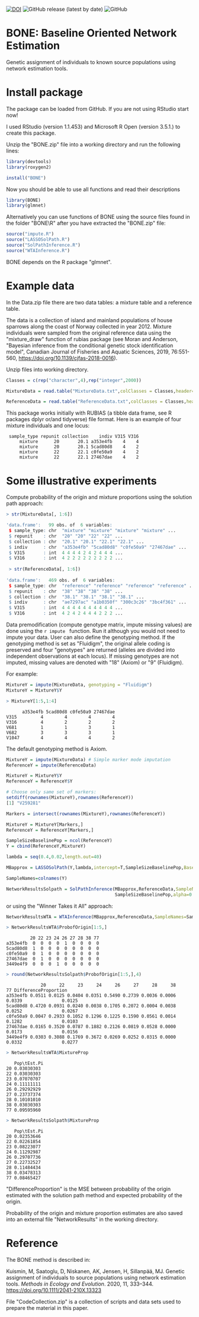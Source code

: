 [![DOI](https://zenodo.org/badge/DOI/10.5281/zenodo.3517785.svg)](https://doi.org/10.5281/zenodo.3517785)
![GitHub release (latest by date)](https://img.shields.io/github/v/release/markkukuismin/BONE)
![GitHub](https://img.shields.io/github/license/markkukuismin/BONE)

# BONE: Baseline Oriented Network Estimation

Genetic assignment of individuals to known source populations using network estimation tools.

# Install package

The package can be loaded from GitHub. If you are not using RStudio start now!

I used RStudio (version 1.1.453) and Microsoft R Open (version 3.5.1.) to create this package.

Unzip the "BONE.zip" file into a working directory and run the following lines:

```r
library(devtools)
library(roxygen2)

install("BONE")
```
Now you should be able to use all functions and read their descriptions

```r
library(BONE)
library(glmnet)
```

Alternatively you can use functions of BONE using the source files found in the folder "BONE\R" after you have extracted the "BONE.zip" file:

```r
source("impute.R")
source("LASSOSolPath.R")
source("SolPathInference.R")
source("WTAInference.R")
```

BONE depends on the R package "glmnet".

# Example data

In the Data.zip file there are two data tables: a mixture table and a reference table.

The data is a collection of island and mainland populations of house sparrows along the coast of Norway collected in year 2012. Mixture individuals were sampled from the original reference data using the "mixture_draw" function of rubias package (see Moran and Anderson, "Bayesian inference from the conditional genetic stock identification model", Canadian Journal of Fisheries and Aquatic Sciences, 2019, 76:551-560, https://doi.org/10.1139/cjfas-2018-0016).

Unzip files into working directory.

```r
Classes = c(rep("character",4),rep("integer",2000))

MixtureData = read.table("MixtureData.txt",colClasses = Classes,header=T)

ReferenceData = read.table("ReferenceData.txt",colClasses = Classes,header=T)
```

This package works initially with RUBIAS (a tibble data frame, see R packages dplyr or/and tidyverse) file format. Here is an example of four mixture individuals and one locus:

```
 sample_type repunit collection    indiv V315 V316
     mixture      20       20.1 a353e4fb    4    4
     mixture      20       20.1 5cad80d8    4    2
     mixture      22       22.1 c0fe50a9    4    2
     mixture      22       22.1 27467dae    4    2
```

# Some illustrative experiments

Compute probability of the origin and mixture proportions using the solution path approach:

```r
> str(MixtureData[, 1:6])

'data.frame':	99 obs. of  6 variables:
 $ sample_type: chr  "mixture" "mixture" "mixture" "mixture" ...
 $ repunit    : chr  "20" "20" "22" "22" ...
 $ collection : chr  "20.1" "20.1" "22.1" "22.1" ...
 $ indiv      : chr  "a353e4fb" "5cad80d8" "c0fe50a9" "27467dae" ...
 $ V315       : int  4 4 4 4 2 4 2 4 4 4 ...
 $ V316       : int  4 2 2 2 2 2 2 2 2 2 ...
 
 > str(ReferenceData[, 1:6])
 
'data.frame':	469 obs. of  6 variables:
 $ sample_type: chr  "reference" "reference" "reference" "reference" ...
 $ repunit    : chr  "38" "38" "38" "38" ...
 $ collection : chr  "38.1" "38.1" "38.1" "38.1" ...
 $ indiv      : chr  "ae7297ac" "a1b0350f" "300c3c26" "3bc4f361" ...
 $ V315       : int  4 4 4 4 4 4 4 4 4 4 ...
 $ V316       : int  4 2 4 2 4 4 4 2 2 2 ...
```

Data premodification (compute genotype matrix, impute missing values) are done using the ```r impute ``` function. Run it although you would not need to impute your data. User can also define the genotyping method. If the genotyping method is set as "Fluidigm", the original allele coding is preserved and four "genotypes" are returned (alleles are divided into independent observations at each locus). If missing genotypes are not imputed, missing values are denoted with "18" (Axiom) or "9" (Fluidigm).

For example:

```r
MixtureY = impute(MixtureData, genotyping = "Fluidigm")
MixtureY = MixtureY$Y

> MixtureY[1:5,1:4]
```
```
      a353e4fb 5cad80d8 c0fe50a9 27467dae
V315         4        4        4        4
V316         4        2        2        2
V681         1        1        3        1
V682         3        3        3        1
V1047        4        4        4        2
```
The default genotyping method is Axiom.

```r
MixtureY = impute(MixtureData) # Simple marker mode imputation
ReferenceY = impute(ReferenceData)

MixtureY = MixtureY$Y
ReferenceY = ReferenceY$Y

# Choose only same set of markers:
setdiff(rownames(MixtureY),rownames(ReferenceY))
[1] "V259281"

Markers = intersect(rownames(MixtureY),rownames(ReferenceY))

MixtureY = MixtureY[Markers,]
ReferenceY = ReferenceY[Markers,]

SampleSizeBaselinePop = ncol(ReferenceY)
Y = cbind(ReferenceY,MixtureY)

lambda = seq(0.4,0.02,length.out=40)

MBapprox = LASSOSolPath(Y,lambda,intercept=T,SampleSizeBaselinePop,Baseline=T)

SampleNames=colnames(Y)

NetworkResultsSolpath = SolPathInference(MBapprox,ReferenceData,SampleNames=SampleNames,
                                         SampleSizeBaselinePop,alpha=0.05)
```
or using the "Winner Takes it All" approach:

```r
NetworkResultsWTA = WTAInference(MBapprox,ReferenceData,SampleNames=SampleNames,SampleSizeBaselinePop)

> NetworkResultsWTA$ProbofOrigin[1:5,]
```
```
         20 22 23 24 26 27 28 38 77
a353e4fb  0  0  0  0  1  0  0  0  0
5cad80d8  1  0  0  0  0  0  0  0  0
c0fe50a9  0  1  0  0  0  0  0  0  0
27467dae  0  1  0  0  0  0  0  0  0
3449e4f9  0  0  0  1  0  0  0  0  0
```
```r
> round(NetworkResultsSolpath$ProbofOrigin[1:5,],4)
```
```
             20     22     23     24     26     27     28     38     77 DifferenceProportion
a353e4fb 0.0511 0.0125 0.0404 0.0351 0.5490 0.2739 0.0036 0.0006 0.0339               0.0125
5cad80d8 0.4720 0.0931 0.0240 0.0038 0.1705 0.2072 0.0004 0.0038 0.0252               0.0267
c0fe50a9 0.0047 0.2933 0.1052 0.1296 0.1225 0.1590 0.0561 0.0014 0.1282               0.0103
27467dae 0.0165 0.3520 0.0787 0.1882 0.2126 0.0819 0.0528 0.0000 0.0173               0.0156
3449e4f9 0.0303 0.3088 0.1769 0.3672 0.0269 0.0252 0.0315 0.0000 0.0332               0.0277
```
```r
> NetworkResultsWTA$MixtureProp
```
```
   Pop\tEst.Pi
20 0.03030303
22 0.03030303
23 0.07070707
24 0.11111111
26 0.29292929
27 0.23737374
28 0.10101010
38 0.03030303
77 0.09595960
```
```r
> NetworkResultsSolpath$MixtureProp
```
```
   Pop\tEst.Pi
20 0.02353646
22 0.02261854
23 0.08223077
24 0.11292987
26 0.29707736
27 0.22732527
28 0.11484434
38 0.03478313
77 0.08465427
```
"DifferenceProportion" is the MSE between probability of the origin estimated with the solution path method and expected probability of the origin.

Probability of the origin and mixture proportion estimates are also saved into an external file "NetworkResults" in the working directory.

# Reference

The BONE method is described in:

Kuismin, M, Saatoglu, D, Niskanen, AK, Jensen, H, Sillanpää, MJ. Genetic assignment of individuals to source populations using network estimation tools. *Methods in Ecology and Evolution*. 2020, 11, 333–344. https://doi.org/10.1111/2041-210X.13323

File "CodeCollection.zip" is a collection of scripts and data sets used to prepare the material in this paper.
